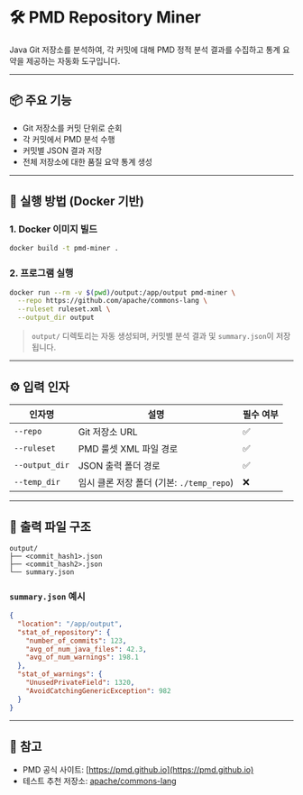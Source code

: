# 🛠️ PMD Repository Miner

Java Git 저장소를 분석하여, 각 커밋에 대해 PMD 정적 분석 결과를 수집하고 통계 요약을 제공하는 자동화 도구입니다.

---

## 📦 주요 기능

- Git 저장소를 커밋 단위로 순회  
- 각 커밋에서 PMD 분석 수행  
- 커밋별 JSON 결과 저장  
- 전체 저장소에 대한 품질 요약 통계 생성

---

## 🚀 실행 방법 (Docker 기반)

### 1. Docker 이미지 빌드

```bash
docker build -t pmd-miner .
```

### 2. 프로그램 실행

```bash
docker run --rm -v $(pwd)/output:/app/output pmd-miner \
  --repo https://github.com/apache/commons-lang \
  --ruleset ruleset.xml \
  --output_dir output
```

> `output/` 디렉토리는 자동 생성되며, 커밋별 분석 결과 및 `summary.json`이 저장됩니다.

---

## ⚙️ 입력 인자

| 인자명        | 설명                             | 필수 여부 |
|---------------|----------------------------------|------------|
| `--repo`      | Git 저장소 URL                   | ✅         |
| `--ruleset`   | PMD 룰셋 XML 파일 경로           | ✅         |
| `--output_dir`| JSON 출력 폴더 경로              | ✅         |
| `--temp_dir`  | 임시 클론 저장 폴더 (기본: `./temp_repo`) | ❌ |

---

## 📁 출력 파일 구조

```
output/
├── <commit_hash1>.json
├── <commit_hash2>.json
└── summary.json
```

### `summary.json` 예시

```json
{
  "location": "/app/output",
  "stat_of_repository": {
    "number_of_commits": 123,
    "avg_of_num_java_files": 42.3,
    "avg_of_num_warnings": 198.1
  },
  "stat_of_warnings": {
    "UnusedPrivateField": 1320,
    "AvoidCatchingGenericException": 982
  }
}
```

---

## 📝 참고

- PMD 공식 사이트: [https://pmd.github.io](https://pmd.github.io)
- 테스트 추천 저장소: [apache/commons-lang](https://github.com/apache/commons-lang)


